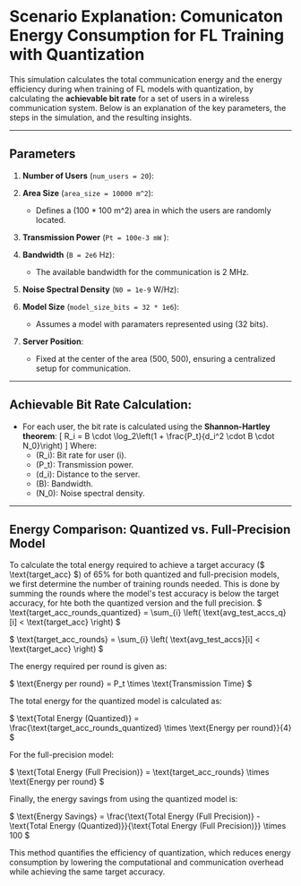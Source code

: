 # Scenario Explanation: Comunicaton Energy Consumption for FL Training with Quantization


This simulation calculates the total communication energy and the energy efficiency during when training of FL models with quantization, by calculating the **achievable bit rate** for a set of users in a wireless communication system. Below is an explanation of the key parameters, the steps in the simulation, and the resulting insights.

---

## **Parameters**
1. **Number of Users** (`num_users = 20`):

2. **Area Size** (`area_size = 10000 m^2`):
   - Defines a \(100 * 100  m^2) area in which the users are randomly located.

3. **Transmission Power** (`Pt = 100e-3 mW` ):

4. **Bandwidth** (`B = 2e6` Hz):
   - The available bandwidth for the communication is 2 MHz.

5. **Noise Spectral Density** (`N0 = 1e-9` W/Hz\):

6. **Model Size** (`model_size_bits = 32 * 1e6`):
   - Assumes a model with paramaters represented using \(32 bits\).

7. **Server Position**:
   - Fixed at the center of the area \(500, 500\), ensuring a centralized setup for communication.


---


## **Achievable Bit Rate Calculation**:
   - For each user, the bit rate is calculated using the **Shannon-Hartley theorem**:
     \[
     R_i = B \cdot \log_2\left(1 + \frac{P_t}{d_i^2 \cdot B \cdot N_0}\right)
     \]
     Where:
     - \(R_i\): Bit rate for user \(i\).
     - \(P_t\): Transmission power.
     - \(d_i\): Distance to the server.
     - \(B\): Bandwidth.
     - \(N_0\): Noise spectral density.



---
## Energy Comparison: Quantized vs. Full-Precision Model

To calculate the total energy required to achieve a target accuracy ($ \text{target_acc} $) of 65% for both quantized and full-precision models, we first determine the number of training rounds needed. This is done by summing the rounds where the model's test accuracy is below the target accuracy, for hte both the quantized version and the full precision.
$
\text{target_acc_rounds_quantized} = \sum_{i} \left( \text{avg_test_accs_q}[i] < \text{target_acc} \right)
$

$
\text{target_acc_rounds} = \sum_{i} \left( \text{avg_test_accs}[i] < \text{target_acc} \right)
$

The energy required per round is given as:

$
\text{Energy per round} = P_t \times \text{Transmission Time}
$

The total energy for the quantized model is calculated as:

$
\text{Total Energy (Quantized)} = \frac{\text{target_acc_rounds_quantized} \times \text{Energy per round}}{4}
$

For the full-precision model:

$
\text{Total Energy (Full Precision)} = \text{target_acc_rounds} \times \text{Energy per round}
$

Finally, the energy savings from using the quantized model is:

$
\text{Energy Savings} = \frac{\text{Total Energy (Full Precision)} - \text{Total Energy (Quantized)}}{\text{Total Energy (Full Precision)}} \times 100
$

This method quantifies the efficiency of quantization, which reduces energy consumption by lowering the computational and communication overhead while achieving the same target accuracy.